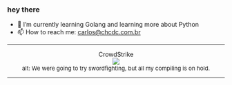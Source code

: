 ### hey there 

- :seedling: I’m currently learning Golang and learning more about Python
- :mailbox: How to reach me: carlos@chcdc.com.br


---


<!-- xkcd -->
<p align="center">CrowdStrike</br><img src=https://imgs.xkcd.com/comics/crowdstrike.png></br><font size =2>alt: We were going to try swordfighting, but all my compiling is on hold.</br></font></p></table></p> 


<!-- xkcd -->
---
